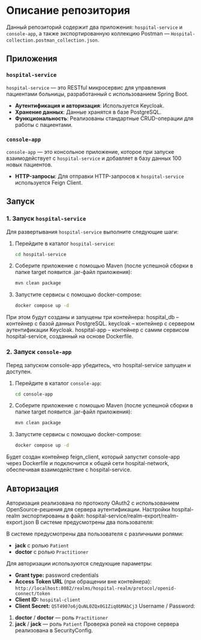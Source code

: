 # Описание репозитория

Данный репозиторий содержит два приложения: `hospital-service` и `console-app`, а также экспортированную коллекцию Postman — `Hospital-collection.postman_collection.json`.

## Приложения

### `hospital-service`
`hospital-service` — это RESTful микросервис для управления пациентами больницы, разработанный с использованием Spring Boot.

- **Аутентификация и авторизация**: Используется Keycloak.
- **Хранение данных**: Данные хранятся в базе PostgreSQL.
- **Функциональность**: Реализованы стандартные CRUD-операции для работы с пациентами.

### `console-app`
`console-app` — это консольное приложение, которое при запуске взаимодействует с `hospital-service` и добавляет в базу данных 100 новых пациентов.

- **HTTP-запросы**: Для отправки HTTP-запросов к `hospital-service` используется Feign Client.

## Запуск

### 1. Запуск `hospital-service`

Для развертывания `hospital-service` выполните следующие шаги:

1. Перейдите в каталог `hospital-service`:
   ```bash
   cd hospital-service
2. Соберите приложение с помощью Maven (после успешной сборки в папке target появится .jar-файл приложения):
   ```bash
   mvn clean package
3. Запустите сервисы с помощью docker-compose:
   ```bash
   docker compose up -d
При этом будут созданы и запущены три контейнера:
hospital_db – контейнер с базой данных PostgreSQL.
keycloak – контейнер с сервером аутентификации Keycloak.
hospital-app – контейнер с самим сервисом hospital-service, созданный на основе Dockerfile.
### 2. Запуск `console-app` 
Перед запуском console-app убедитесь, что hospital-service запущен и доступен.
1. Перейдите в каталог `console-app`:
   ```bash
   cd console-app
2. Соберите приложение с помощью Maven (после успешной сборки в папке target появится .jar-файл приложения):
   ```bash
   mvn clean package
3. Запустите сервисы с помощью docker-compose:
   ```bash
   docker compose up -d
Будет создан контейнер feign_client, который запустит console-app через Dockerfile и подключится к общей сети hospital-network, обеспечивая взаимодействие с hospital-service.

## Авторизация 
Авторизация реализована по протоколу OAuth2 с использованием OpenSource-решения для сервера аутентификации.
Настройки hospital-realm экспортированы в файл: hospital-service/realm-export/realm-export.json
В системе предусмотрены два пользователя:

В системе предусмотрены два пользователя с различными ролями:

- **jack** с ролью `Patient`
- **doctor** с ролью `Practitioner`

Для авторизации используются следующие параметры:
- **Grant type:** password credentials
- **Access Token URL** (при обращении вне контейнера):  
  `http://localhost:8082/realms/hospital-realm/protocol/openid-connect/token`
- **Client ID:** `hospital-client`  
- **Client Secret:** `QST4907o6jQuNL0ZQx0G1Ziq0bMAbCj3`
Username / Password:
1. **doctor** / **doctor** — роль `Practitioner`
2. **jack** / **jack** — роль `Patient`
Проверка ролей на стороне сервера реализована в SecurityConfig.
   
